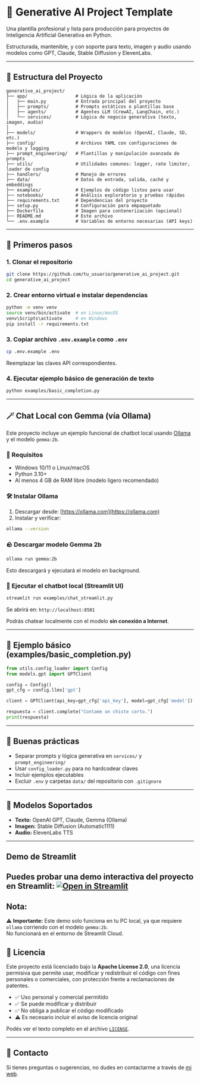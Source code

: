 # 🧠 Generative AI Project Template

Una plantilla profesional y lista para producción para proyectos de Inteligencia Artificial Generativa en Python.

Estructurada, mantenible, y con soporte para texto, imagen y audio usando modelos como GPT, Claude, Stable Diffusion y ElevenLabs.

---

## 📁 Estructura del Proyecto

```plaintext
generative_ai_project/
├── app/                  # Lógica de la aplicación
│   ├── main.py           # Entrada principal del proyecto
│   ├── prompts/          # Prompts estáticos o plantillas base
│   ├── agents/           # Agentes LLM (CrewAI, LangChain, etc.)
│   └── services/         # Lógica de negocio generativa (texto, imagen, audio)
│
├── models/               # Wrappers de modelos (OpenAI, Claude, SD, etc.)
├── config/               # Archivos YAML con configuraciones de modelo y logging
├── prompt_engineering/   # Plantillas y manipulación avanzada de prompts
├── utils/                # Utilidades comunes: logger, rate limiter, loader de config
├── handlers/             # Manejo de errores
├── data/                 # Datos de entrada, salida, caché y embeddings
├── examples/             # Ejemplos de código listos para usar
├── notebooks/            # Análisis exploratorio y pruebas rápidas
├── requirements.txt      # Dependencias del proyecto
├── setup.py              # Configuración para empaquetado
├── Dockerfile            # Imagen para contenerización (opcional)
├── README.md             # Este archivo
└── .env.example          # Variables de entorno necesarias (API keys)
```

---

## 🚀 Primeros pasos

### 1. Clonar el repositorio

```bash
git clone https://github.com/tu_usuario/generative_ai_project.git
cd generative_ai_project
```

### 2. Crear entorno virtual e instalar dependencias

```bash
python -m venv venv
source venv/bin/activate  # en Linux/macOS
venv\Scripts\activate     # en Windows
pip install -r requirements.txt
```

### 3. Copiar archivo `.env.example` como `.env`

```bash
cp .env.example .env
```

Reemplazar las claves API correspondientes.

### 4. Ejecutar ejemplo básico de generación de texto

```bash
python examples/basic_completion.py
```

---

## 🪄 Chat Local con Gemma (vía Ollama)

Este proyecto incluye un ejemplo funcional de chatbot local usando [Ollama](https://ollama.com) y el modelo `gemma:2b`.

### 🚩 Requisitos

* Windows 10/11 o Linux/macOS
* Python 3.10+
* Al menos 4 GB de RAM libre (modelo ligero recomendado)

### 🛠️ Instalar Ollama

1. Descargar desde: [https://ollama.com](https://ollama.com)
2. Instalar y verificar:

```bash
ollama --version
```

### 🪨 Descargar modelo Gemma 2b

```bash
ollama run gemma:2b
```

Esto descargará y ejecutará el modelo en background.

### 🔄 Ejecutar el chatbot local (Streamlit UI)

```bash
streamlit run examples/chat_streamlit.py
```

Se abrirá en: `http://localhost:8501`

Podrás chatear localmente con el modelo **sin conexión a Internet**.

---

## 🔮 Ejemplo básico (examples/basic\_completion.py)

```python
from utils.config_loader import Config
from models.gpt import GPTClient

config = Config()
gpt_cfg = config.llms['gpt']

client = GPTClient(api_key=gpt_cfg['api_key'], model=gpt_cfg['model'])

respuesta = client.complete("Contame un chiste corto.")
print(respuesta)
```

---

## 📌 Buenas prácticas

* Separar prompts y lógica generativa en `services/` y `prompt_engineering/`
* Usar `config_loader.py` para no hardcodear claves
* Incluir ejemplos ejecutables
* Excluir `.env` y carpetas `data/` del repositorio con `.gitignore`

---

## 🧠 Modelos Soportados

* **Texto:** OpenAI GPT, Claude, Gemma (Ollama)
* **Imagen:** Stable Diffusion (Automatic1111)
* **Audio:** ElevenLabs TTS

---

## Demo de Streamlit
Puedes probar una demo interactiva del proyecto en Streamlit:
[![Open in Streamlit](https://static.streamlit.io/badges/streamlit_badge_black_white.svg)](https://generativeaiproject-cftilw3dfm956s4asgudgv.streamlit.app/)
---
## Nota:
⚠️ **Importante:** Este demo solo funciona en tu PC local, ya que requiere `ollama` corriendo con el modelo `gemma:2b`.  
No funcionará en el entorno de Streamlit Cloud.



## 📜 Licencia

Este proyecto está licenciado bajo la **Apache License 2.0**, una licencia permisiva que permite usar, modificar y redistribuir el código con fines personales o comerciales, con protección frente a reclamaciones de patentes.

* ✅ Uso personal y comercial permitido
* ✅ Se puede modificar y distribuir
* ✅ No obliga a publicar el código modificado
* ⚠️ Es necesario incluir el aviso de licencia original

Podés ver el texto completo en el archivo [`LICENSE`](LICENSE).

---

## 📧 Contacto

Si tienes preguntas o sugerencias, no dudes en contactarme a través de [mi web](https://javiermorron.com).

